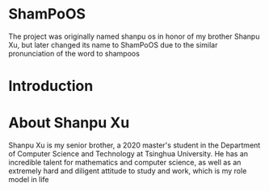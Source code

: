 # ShamPoOS

The project was originally named shanpu os in honor of my brother Shanpu Xu, but later changed its name to ShamPoOS due to the similar pronunciation of the word to shampoos
# Introduction

# About Shanpu Xu
Shanpu Xu is my senior brother, a 2020 master's student in the Department of Computer Science and Technology at Tsinghua University. He has an incredible talent for mathematics and computer science, as well as an extremely hard and diligent attitude to study and work, which is my role model in life
